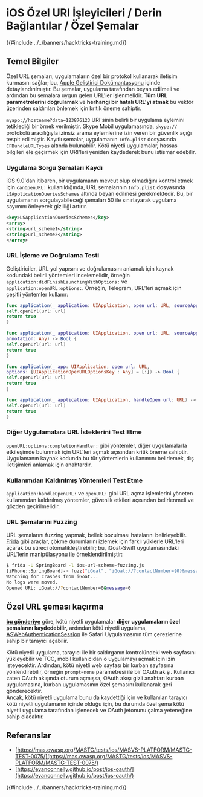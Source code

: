 # iOS Özel URI İşleyicileri / Derin Bağlantılar / Özel Şemalar

{{#include ../../banners/hacktricks-training.md}}

## Temel Bilgiler

Özel URL şemaları, uygulamaların özel bir protokol kullanarak iletişim kurmasını sağlar; bu, [Apple Geliştirici Dokümantasyonu](https://developer.apple.com/library/content/documentation/iPhone/Conceptual/iPhoneOSProgrammingGuide/Inter-AppCommunication/Inter-AppCommunication.html#//apple_ref/doc/uid/TP40007072-CH6-SW1) içinde detaylandırılmıştır. Bu şemalar, uygulama tarafından beyan edilmeli ve ardından bu şemalara uygun gelen URL'ler işlenmelidir. **Tüm URL parametrelerini doğrulamak** ve **herhangi bir hatalı URL'yi atmak** bu vektör üzerinden saldırıları önlemek için kritik öneme sahiptir.

`myapp://hostname?data=123876123` URI'sinin belirli bir uygulama eylemini tetiklediği bir örnek verilmiştir. Skype Mobil uygulamasında, `skype://` protokolü aracılığıyla izinsiz arama eylemlerine izin veren bir güvenlik açığı tespit edilmiştir. Kayıtlı şemalar, uygulamanın `Info.plist` dosyasında `CFBundleURLTypes` altında bulunabilir. Kötü niyetli uygulamalar, hassas bilgileri ele geçirmek için URI'leri yeniden kaydederek bunu istismar edebilir.

### Uygulama Sorgu Şemaları Kaydı

iOS 9.0'dan itibaren, bir uygulamanın mevcut olup olmadığını kontrol etmek için `canOpenURL:` kullanıldığında, URL şemalarının `Info.plist` dosyasında `LSApplicationQueriesSchemes` altında beyan edilmesi gerekmektedir. Bu, bir uygulamanın sorgulayabileceği şemaları 50 ile sınırlayarak uygulama sayımını önleyerek gizliliği artırır.
```xml
<key>LSApplicationQueriesSchemes</key>
<array>
<string>url_scheme1</string>
<string>url_scheme2</string>
</array>
```
### URL İşleme ve Doğrulama Testi

Geliştiriciler, URL yol yapısını ve doğrulamasını anlamak için kaynak kodundaki belirli yöntemleri incelemelidir, örneğin `application:didFinishLaunchingWithOptions:` ve `application:openURL:options:`. Örneğin, Telegram, URL'leri açmak için çeşitli yöntemler kullanır:
```swift
func application(_ application: UIApplication, open url: URL, sourceApplication: String?) -> Bool {
self.openUrl(url: url)
return true
}

func application(_ application: UIApplication, open url: URL, sourceApplication: String?,
annotation: Any) -> Bool {
self.openUrl(url: url)
return true
}

func application(_ app: UIApplication, open url: URL,
options: [UIApplicationOpenURLOptionsKey : Any] = [:]) -> Bool {
self.openUrl(url: url)
return true
}

func application(_ application: UIApplication, handleOpen url: URL) -> Bool {
self.openUrl(url: url)
return true
}
```
### Diğer Uygulamalara URL İsteklerini Test Etme

`openURL:options:completionHandler:` gibi yöntemler, diğer uygulamalarla etkileşimde bulunmak için URL'leri açmak açısından kritik öneme sahiptir. Uygulamanın kaynak kodunda bu tür yöntemlerin kullanımını belirlemek, dış iletişimleri anlamak için anahtardır.

### Kullanımdan Kaldırılmış Yöntemleri Test Etme

`application:handleOpenURL:` ve `openURL:` gibi URL açma işlemlerini yöneten kullanımdan kaldırılmış yöntemler, güvenlik etkileri açısından belirlenmeli ve gözden geçirilmelidir.

### URL Şemalarını Fuzzing

URL şemalarını fuzzing yapmak, bellek bozulması hatalarını belirleyebilir. [Frida](https://codeshare.frida.re/@dki/ios-url-scheme-fuzzing/) gibi araçlar, çökme durumlarını izlemek için farklı yüklerle URL'leri açarak bu süreci otomatikleştirebilir; bu, iGoat-Swift uygulamasındaki URL'lerin manipülasyonu ile örneklendirilmiştir:
```bash
$ frida -U SpringBoard -l ios-url-scheme-fuzzing.js
[iPhone::SpringBoard]-> fuzz("iGoat", "iGoat://?contactNumber={0}&message={0}")
Watching for crashes from iGoat...
No logs were moved.
Opened URL: iGoat://?contactNumber=0&message=0
```
## Özel URL şeması kaçırma

[**bu gönderiye**](https://evanconnelly.github.io/post/ios-oauth/) göre, kötü niyetli uygulamalar **diğer uygulamaların özel şemalarını kaydedebilir,** ardından kötü niyetli uygulama, [ASWebAuthenticationSession](https://developer.apple.com/documentation/authenticationservices/aswebauthenticationsession/2990952-init#parameters) ile Safari Uygulamasının tüm çerezlerine sahip bir tarayıcı açabilir.

Kötü niyetli uygulama, tarayıcı ile bir saldırganın kontrolündeki web sayfasını yükleyebilir ve TCC, mobil kullanıcıdan o uygulamayı açmak için izin isteyecektir. Ardından, kötü niyetli web sayfası bir kurban sayfasına yönlendirebilir, örneğin `prompt=none` parametresi ile bir OAuth akışı. Kullanıcı zaten OAuth akışında oturum açmışsa, OAuth akışı gizli anahtarı kurban uygulamasına, kurban uygulamasının özel şemasını kullanarak geri gönderecektir.\
Ancak, kötü niyetli uygulama bunu da kaydettiği için ve kullanılan tarayıcı kötü niyetli uygulamanın içinde olduğu için, bu durumda özel şema kötü niyetli uygulama tarafından işlenecek ve OAuth jetonunu çalma yeteneğine sahip olacaktır.

## Referanslar

- [https://mas.owasp.org/MASTG/tests/ios/MASVS-PLATFORM/MASTG-TEST-0075/](https://mas.owasp.org/MASTG/tests/ios/MASVS-PLATFORM/MASTG-TEST-0075/)
- [https://evanconnelly.github.io/post/ios-oauth/](https://evanconnelly.github.io/post/ios-oauth/)

{{#include ../../banners/hacktricks-training.md}}
